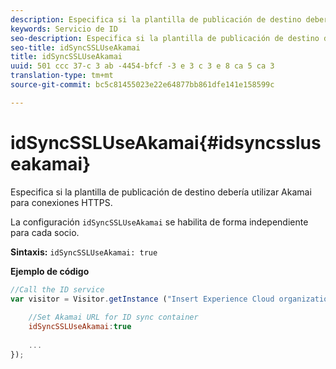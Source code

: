 ```yaml
---
description: Especifica si la plantilla de publicación de destino debería utilizar Akamai para conexiones HTTPS.
keywords: Servicio de ID
seo-description: Especifica si la plantilla de publicación de destino debería utilizar Akamai para conexiones HTTPS.
seo-title: idSyncSSLUseAkamai
title: idSyncSSLUseAkamai
uuid: 501 ccc 37-c 3 ab -4454-bfcf -3 e 3 c 3 e 8 ca 5 ca 3
translation-type: tm+mt
source-git-commit: bc5c81455023e22e64877bb861dfe141e158599c

---
```



# idSyncSSLUseAkamai{#idsyncssluseakamai}

Especifica si la plantilla de publicación de destino debería utilizar Akamai para conexiones HTTPS.

La configuración `idSyncSSLUseAkamai` se habilita de forma independiente para cada socio.

**Sintaxis:** `idSyncSSLUseAkamai: true`

**Ejemplo de código**

```js
//Call the ID service 
var visitor = Visitor.getInstance ("Insert Experience Cloud organization ID here",{ 
 
    //Set Akamai URL for ID sync container 
    idSyncSSLUseAkamai:true 
 
    ... 
});
```

